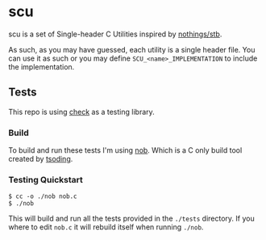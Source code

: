 # scu

scu is a set of Single-header C Utilities inspired by
[nothings/stb](https://github.com/nothings/stb).

As such, as you may have guessed, each utility is a single header file. You can
use it as such or you may define `SCU_<name>_IMPLEMENTATION` to include the
implementation.

## Tests

This repo is using [check](https://libcheck.github.io/check/) as a testing
library. 

### Build

To build and run these tests I'm using
[nob](https://github.com/tsoding/musializer/blob/master/nob.c).
Which is a C only build tool created by [tsoding](https://github.com/tsoding/).

### Testing Quickstart

```console
$ cc -o ./nob nob.c
$ ./nob
```

This will build and run all the tests provided in the `./tests` directory.
If you where to edit `nob.c` it will rebuild itself when running `./nob`.
